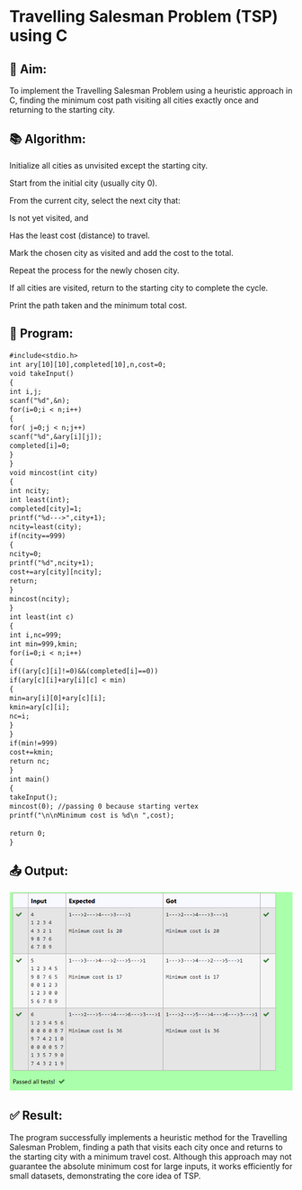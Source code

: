 # Travelling Salesman Problem (TSP) using C
## 🎯 Aim:
To implement the Travelling Salesman Problem using a heuristic approach in C, finding the minimum cost path visiting all cities exactly once and returning to the starting city.

## 📚 Algorithm:
Initialize all cities as unvisited except the starting city.

Start from the initial city (usually city 0).

From the current city, select the next city that:

Is not yet visited, and

Has the least cost (distance) to travel.

Mark the chosen city as visited and add the cost to the total.

Repeat the process for the newly chosen city.

If all cities are visited, return to the starting city to complete the cycle.

Print the path taken and the minimum total cost.

## 🧾 Program:
```
#include<stdio.h>
int ary[10][10],completed[10],n,cost=0;
void takeInput()
{
int i,j;
scanf("%d",&n);
for(i=0;i < n;i++)
{
for( j=0;j < n;j++)
scanf("%d",&ary[i][j]);
completed[i]=0;
}
}
void mincost(int city)
{
int ncity;
int least(int);
completed[city]=1;
printf("%d--->",city+1);
ncity=least(city);
if(ncity==999)
{
ncity=0;
printf("%d",ncity+1);
cost+=ary[city][ncity];
return;
}
mincost(ncity);
}
int least(int c)
{
int i,nc=999;
int min=999,kmin;
for(i=0;i < n;i++)
{
if((ary[c][i]!=0)&&(completed[i]==0))
if(ary[c][i]+ary[i][c] < min)
{
min=ary[i][0]+ary[c][i];
kmin=ary[c][i];
nc=i;
}
}
if(min!=999)
cost+=kmin;
return nc;
}
int main()
{
takeInput();
mincost(0); //passing 0 because starting vertex
printf("\n\nMinimum cost is %d\n ",cost);
 
return 0;
}

```

## 📤 Output:

![alt text](image-3.png)


## ✅ Result:
The program successfully implements a heuristic method for the Travelling Salesman Problem, finding a path that visits each city once and returns to the starting city with a minimum travel cost. Although this approach may not guarantee the absolute minimum cost for large inputs, it works efficiently for small datasets, demonstrating the core idea of TSP.